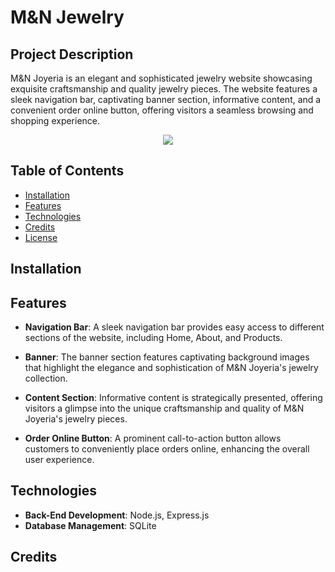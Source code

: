 #  M&N Jewelry

## Project Description
M&N Joyeria is an elegant and sophisticated jewelry website showcasing exquisite craftsmanship and quality jewelry pieces. The website features a sleek navigation bar, captivating banner section, informative content, and a convenient order online button, offering visitors a seamless browsing and shopping experience.

<p align="center">
  <img src="https://raw.githubusercontent.com/LCRazo/ecommerce-website-MNJewelry/main/M%26NJewelry.webp">
</p>


## Table of Contents

- [Installation](#installation)
- [Features](#Features)
- [Technologies](#technologies)
- [Credits](#credits)
- [License](#license)

## Installation


## Features

- **Navigation Bar**: A sleek navigation bar provides easy access to different sections of the website, including Home, About, and Products.

- **Banner**: The banner section features captivating background images that highlight the elegance and sophistication of M&N Joyeria's jewelry collection.

- **Content Section**: Informative content is strategically presented, offering visitors a glimpse into the unique craftsmanship and quality of M&N Joyeria's jewelry pieces.

- **Order Online Button**: A prominent call-to-action button allows customers to conveniently place orders online, enhancing the overall user experience.

## Technologies

- **Back-End Development**: Node.js, Express.js
- **Database Management**: SQLite

## Credits





